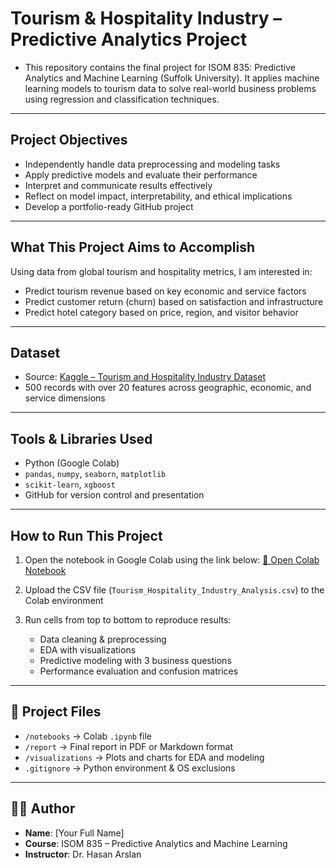 # Tourism & Hospitality Industry – Predictive Analytics Project

- This repository contains the final project for ISOM 835: Predictive Analytics and Machine Learning (Suffolk University). 
It applies machine learning models to tourism data to solve real-world business problems using regression and classification techniques.
---

## Project Objectives
- Independently handle data preprocessing and modeling tasks
- Apply predictive models and evaluate their performance
- Interpret and communicate results effectively
- Reflect on model impact, interpretability, and ethical implications
- Develop a portfolio-ready GitHub project
---

##  What This Project Aims to Accomplish
Using data from global tourism and hospitality metrics, I am interested in:
- Predict tourism revenue based on key economic and service factors
- Predict customer return (churn) based on satisfaction and infrastructure
- Predict hotel category based on price, region, and visitor behavior
---

## Dataset

- Source: [Kaggle – Tourism and Hospitality Industry Dataset](https://www.kaggle.com/datasets/smithmurphy/tourism-and-hospitality-industry-analysis-dataset)
- 500 records with over 20 features across geographic, economic, and service dimensions
---

##  Tools & Libraries Used

- Python (Google Colab)
- `pandas`, `numpy`, `seaborn`, `matplotlib`
- `scikit-learn`, `xgboost`
- GitHub for version control and presentation
---

## How to Run This Project

1. Open the notebook in Google Colab using the link below:
   [🔗 Open Colab Notebook](https://colab.research.google.com/drive/13jBga0mskFeY6M4gKEQc_OMDmhQqihtT?usp=sharing)

2. Upload the CSV file (`Tourism_Hospitality_Industry_Analysis.csv`) to the Colab environment

3. Run cells from top to bottom to reproduce results:
   - Data cleaning & preprocessing
   - EDA with visualizations
   - Predictive modeling with 3 business questions
   - Performance evaluation and confusion matrices

---

## 📎 Project Files

- `/notebooks` → Colab `.ipynb` file
- `/report` → Final report in PDF or Markdown format
- `/visualizations` → Plots and charts for EDA and modeling
- `.gitignore` → Python environment & OS exclusions

---

## 👩‍💻 Author

- **Name**: [Your Full Name]
- **Course**: ISOM 835 – Predictive Analytics and Machine Learning
- **Instructor**: Dr. Hasan Arslan


